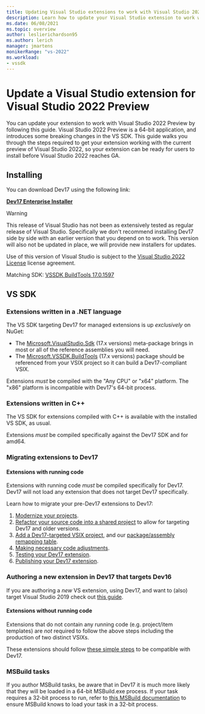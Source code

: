 ```yaml
---
title: Updating Visual Studio extensions to work with Visual Studio 2022 Preview
description: Learn how to update your Visual Studio extension to work with Visual Studio 2022 Preview
ms.date: 06/08/2021
ms.topic: overview
author: leslierichardson95
ms.author: lerich
manager: jmartens
monikerRange: "vs-2022"
ms.workload:
- vssdk
---
```

# Update a Visual Studio extension for Visual Studio 2022 Preview

You can update your extension to work with Visual Studio 2022 Preview by following this guide. Visual Studio 2022 Preview is a 64-bit application, and introduces some breaking changes in the VS SDK. This guide walks you through the steps required to get your extension working with the current preview of Visual Studio 2022, so your extension can be ready for users to install before Visual Studio 2022 reaches GA.

## Installing

You can download Dev17 using the following link:

**[Dev17 Enterprise Installer](https://aka.ms/vs/17/pre/701041097_-835410096/vs_Enterprise.exe)**

> [!WARNING]
> This release of Visual Studio has not been as extensively tested as regular release of Visual Studio. Specifically we don't recommend installing Dev17 side by side with an earlier version that you depend on to work. This version will also not be updated in place, we will provide new installers for updates.

Use of this version of Visual Studio is subject to the [Visual Studio 2022 License](https://github.com/microsoft/VSExtensibility/raw/main/Visual%20Studio%202022%20License%20Confidential.docx) license agreement.

Matching SDK: [VSSDK BuildTools 17.0.1597](https://www.nuget.org/packages/Microsoft.VSSDK.BuildTools/17.0.1597)

## VS SDK

### Extensions written in a .NET language

The VS SDK targeting Dev17 for managed extensions is up *exclusively* on NuGet:

- The [Microsoft.VisualStudio.Sdk](https://www.nuget.org/packages/Microsoft.VisualStudio.Sdk/) (17.x versions) meta-package brings in most or all of the reference assemblies you will need.
- The [Microsoft.VSSDK.BuildTools](https://www.nuget.org/packages/Microsoft.VSSDK.BuildTools/) (17.x versions) package should be referenced from your VSIX project so it can build a Dev17-compliant VSIX.

Extensions *must* be compiled with the "Any CPU" or "x64" platform. The "x86" platform is incompatible with Dev17's 64-bit process.

### Extensions written in C++

The VS SDK for extensions compiled with C++ is available with the installed VS SDK, as usual.

Extensions *must* be compiled specifically against the Dev17 SDK and for amd64.

### Migrating extensions to Dev17

#### Extensions with running code

Extensions with running code *must* be compiled specifically for Dev17.
Dev17 will not load any extension that does not target Dev17 specifically.

Learn how to migrate your pre-Dev17 extensions to Dev17:

1. [Modernize your projects](modernize-projects.md).
1. [Refactor your source code into a shared project](shared-projects.md) to allow for targeting Dev17 and older versions.
1. [Add a Dev17-targeted VSIX project](add-dev17-target.md), and our [package/assembly remapping table](migrated-pia.md).
1. [Making necessary code adjustments](code-changes.md).
1. [Testing your Dev17 extension](testing.md).
1. [Publishing your Dev17 extension](publishing.md).

### Authoring a new extension in Dev17 that targets Dev16

If you are authoring a *new* VS extension, using Dev17, and want to (also) target Visual Studio 2019
check out [this guide](downtargeting-to-vs2019.md).

#### Extensions without running code

Extensions that do not contain any running code (e.g. project/item templates) are *not* required
to follow the above steps including the production of two distinct VSIXs.

These extensions should follow [these simple steps](no-code-extensions.md) to be compatible with Dev17.

### MSBuild tasks

If you author MSBuild tasks, be aware that in Dev17 it is much more likely that they will be loaded in a 64-bit MSBuild.exe process.
If your task requires a 32-bit process to run, refer to [this MSBuild documentation](/visualstudio/msbuild/how-to-configure-targets-and-tasks?view=vs-2019#usingtask-attributes-and-task-parameters) to ensure MSBuild knows to load your task in a 32-bit process.
